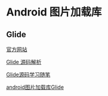 # Android 图片加载库

## Glide

[官方网站](http://bumptech.github.io/glide/)

[Glide 源码解析](https://github.com/android-cn/android-open-project-analysis/tree/master/tool-lib/image-cache/glide)

[Glide源码学习随笔](https://www.jianshu.com/p/e01f68802604)

[android图片加载库Glide](https://yq.aliyun.com/articles/63689/)